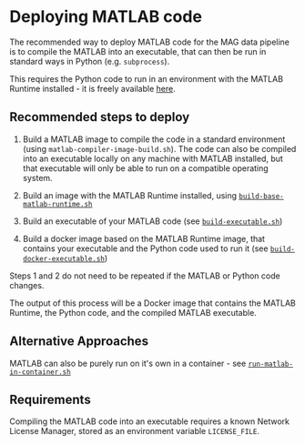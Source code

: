 # Deploying MATLAB code

The recommended way to deploy MATLAB code for the MAG data pipeline is to compile the MATLAB into an executable, that can then be run in standard ways in Python (e.g. `subprocess`).

This requires the Python code to run in an environment with the MATLAB Runtime installed - it is freely available [here](https://uk.mathworks.com/products/compiler/matlab-runtime.html).

## Recommended steps to deploy

1) Build a MATLAB image to compile the code in a standard environment (using `matlab-compiler-image-build.sh`). The code can also be compiled into an executable locally on any machine with MATLAB installed, but that executable will only be able to run on a compatible operating system.

2) Build an image with the MATLAB Runtime installed, using [`build-base-matlab-runtime.sh`](/deploy-matlab/build-scripts/build-base-matlab-runtime.sh)

3) Build an executable of your MATLAB code (see [`build-executable.sh`](/deploy-matlab/build-scripts/build-executable.sh))

4) Build a docker image based on the MATLAB Runtime image, that contains your executable and the Python code used to run it (see [`build-docker-executable.sh`](/deploy-matlab/build-scripts/build-docker-executable.sh))

Steps 1 and 2 do not need to be repeated if the MATLAB or Python code changes.

The output of this process will be a Docker image that contains the MATLAB Runtime, the Python code, and the compiled MATLAB executable.

## Alternative Approaches

MATLAB can also be purely run on it's own in a container - see [`run-matlab-in-container.sh`](/deploy-matlab/build-scripts/run-matlab-in-container.sh)

## Requirements

Compiling the MATLAB code into an executable requires a known Network License Manager, stored as an environment variable `LICENSE_FILE`.


